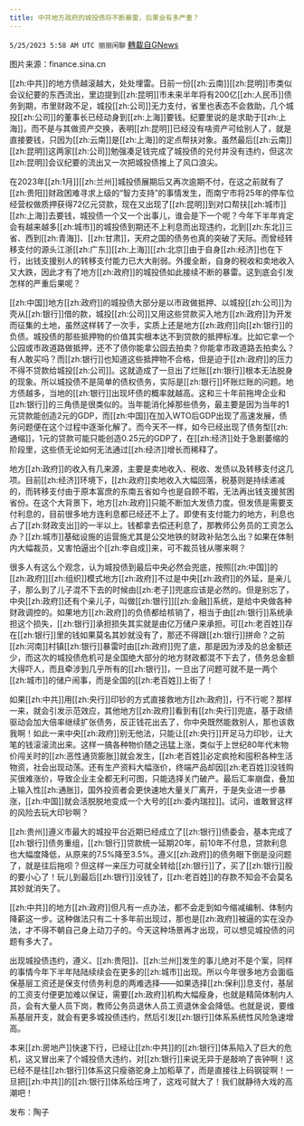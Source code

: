 ```yaml
---
title: 中共地方政府的城投债将不断暴雷，后果会有多严重？
---
```

`5/25/2023 5:58 AM UTC 丽丽闲聊` [轉載自GNews](https://gnews.org/articles/1329446)

图片来源：finance.sina.cn  

[[zh:中共]]的地方债越滚越大，处处埋雷。日前一份[[zh:云南]][[zh:昆明]]市类似会议纪要的东西流出，里边提到[[zh:昆明]]市未来半年将有200亿[[zh:人民币]]债务到期，市里财政不足，城投[[zh:公司]]无力支付，省里也表态不会救助，几个城投[[zh:公司]]的董事长已经动身到[[zh:上海]]要钱。纪要里说的是求助于[[zh:上海]]，而不是与其做资产交换，表明[[zh:昆明]]已经没有啥资产可给别人了，就是直接要钱，只因为[[zh:云南]]是[[zh:上海]]的定点帮扶对象。虽然最后[[zh:云南]][[zh:昆明]]这两家[[zh:公司]]勉强凑足钱完成了城投债的兑付并没有违约，但这次[[zh:昆明]]会议纪要的流出又一次把城投债推上了风口浪尖。  

在2023年[[zh:1月]][[zh:兰州]]城投债展期后又再次逾期不付，在这之前就有了[[zh:贵阳]]财政困难寻求上级的“智力支持”的事情发生，而南宁市将25年的停车位经营权做质押获得72亿元贷款，现在又出现了[[zh:昆明]]到对口帮扶[[zh:城市]][[zh:上海]]去要钱，城投债一个又一个出事儿，谁会是下一个呢？今年下半年肯定会有越来越多[[zh:城市]]的城投债到期还不上利息而出现违约，北到[[zh:东北]]三省、西到[[zh:青海]]、[[zh:甘肃]]，天府之国的债务也真的突破了天际。而曾经转移支付的源头江浙[[zh:广东]][[zh:上海]][[zh:北京]]由于自身[[zh:经济]]也在下行，出钱支援别人的转移支付能力已大大削弱。外援全断，自身的税收和卖地收入又大跌，因此才有了地方[[zh:政府]]的城投债如此接续不断的暴雷。这到底会引发怎样的严重后果呢？  

[[zh:中国]]地方[[zh:政府]]的城投债大部分是以市政做抵押、以城投[[zh:公司]]为壳从[[zh:银行]]借的款，城投[[zh:公司]]又用这些贷款买入地方[[zh:政府]]为开发而征集的土地，虽然这样转了一次手，实质上还是地方[[zh:政府]]向[[zh:银行]]的负债。城投债的那些抵押物的价值其实根本达不到贷款的抵押标准。比如它拿一个公园或市政道路做抵押，还不了债你能拿公园去拍卖？你能拿市政道路去拍卖么？有人敢买吗？而[[zh:银行]]也知道这些抵押物不合格，但是迫于[[zh:政府]]的压力不得不贷款给城投[[zh:公司]]。这就造成了一旦出了烂账[[zh:银行]]根本无法脱身的现象。所以城投债不是简单的债权债务，实际是[[zh:银行]]坏账烂账的问题。地方债越多，当地的[[zh:银行]]出现坏债的概率就越高。这和三十年前拖垮企业和[[zh:银行]]的三角债是很类似的。当年能消化掉那些债务，最主要是因为当年的1元贷款能创造2元的GDP，而[[zh:中国]]在加入WTO后GDP出现了高速发展，债务问题便在这个过程中逐渐化解了。而今天不一样，如今已经出现了债务型[[zh:通缩]]，1元的贷款可能只能创造0.25元的GDP了，在[[zh:经济]]处于急剧萎缩的阶段里，这些债无论如何无法通过[[zh:经济]]增长而稀释了。  

地方[[zh:政府]]的收入有几来源，主要是卖地收入、税收、发债以及转移支付这几项。目前[[zh:经济]]环境下，[[zh:政府]]卖地收入大幅回落，税基则是持续递减的，而转移支付由于原本富庶的东南五省如今也是自顾不暇，无法再出钱支援贫困省份。在这个大背景下，地方[[zh:政府]]只能不断加大发债力度。但发债是需要支付利息的，目前很多地方连利息都已经还不上了。即使有支付能力的地方，利息也占了[[zh:财政支出]]的一半以上。钱都拿去偿还利息了，那教师公务员的工资怎么办？[[zh:城市]]基础设施的运营施尤其是公交地铁的财政补贴怎么出？如果在体制内大幅裁员，又害怕逼出个[[zh:李自成]]来，可不裁员钱从哪来啊？  

很多人有这么个观念，认为城投债到最后中央必然会兜底，按照[[zh:中国]]的[[zh:政府]][[zh:组织]]模式地方[[zh:政府]]不过是中央[[zh:政府]]的外延，是亲儿子，那么到了儿子混不下去的时候由[[zh:老子]]兜底应该是必然的。但是别忘了，中央[[zh:政府]]还有个亲儿子，叫做[[zh:银行]][[zh:金融]]系统，是给中央做各种财政调控的。如果地方[[zh:政府]]的负债都给核销了，相当于由[[zh:银行]]系统承担这个损失，[[zh:银行]]承担损失其实就是由亿万储户来承担。可[[zh:老百姓]]存在[[zh:银行]]里的钱如果莫名其妙就没有了，那还不得跟[[zh:银行]]拼命？之前[[zh:河南]]村镇[[zh:银行]]暴雷时由[[zh:政府]]兜了底，那是因为涉及的总金额还少，而这次的城投债危机可是全国绝大部分的地方财政都混不下去了，债务总金额大得吓人，而且牵涉到几乎所有的[[zh:银行]]，一旦出了问题可就不是一两个[[zh:城市]]的储户闹事，而是全国的[[zh:老百姓]]上街了！  

如果[[zh:中共]]用[[zh:央行]]印钞的方式直接救地方[[zh:政府]]，行不行呢？那样一来，就会引发示范效应，其他地方[[zh:政府]]看到有[[zh:央行]]兜底，基于政绩驱动会加大倍率继续扩张债务，反正钱花出去了，你中央既然能救别人，那也该救我啊！如此一来中央[[zh:政府]]别无他法，只能让[[zh:央行]]开足马力印钞，让大笔的钱滚滚流出来。这样一搞各种物价随之迅猛上涨，类似于上世纪80年代末物价闯关时的[[zh:恶性通货膨胀]]就会发生，[[zh:老百姓]]必定疯抢和囤积各种生活物资，社会出现动荡。还有生产资料大幅涨价，终端产品却因[[zh:老百姓]]没钱购买很难涨价，导致企业主全都无利可图，只能选择关门破产。最后汇率崩盘，叠加上输入性[[zh:通胀]]，国外投资者会更快速地大量关厂离开，于是失业进一步暴涨，[[zh:中国]]就会活脱脱地变成一个大号的[[zh:委内瑞拉]]。试问，谁敢冒这样的风险去玩大印钞啊？  

[[zh:贵州]]遵义市最大的城投平台近期已经成立了[[zh:银行]]债委会，基本完成了[[zh:银行]]债务重组，[[zh:银行]]贷款统一延期20年，前10年不付息，贷款利息也大幅度降低，从原来的7.5%降至3.5%。遵义[[zh:政府]]的债务眼下倒是没问题了，就是往后拖呗？但这样一来压力可就全转给[[zh:银行]]了，买了[[zh:银行]]股的要小心了！玩儿到最后[[zh:银行]]没钱了，[[zh:老百姓]]的存款不知会不会莫名其妙就消失了。  

[[zh:中共]]的地方[[zh:政府]]但凡有一点办法，都不会走到如今缩减编制、体制内降薪这一步。这种做法只有二十多年前出现过，那也是[[zh:政府]]被逼的实在没办法，才不得不朝自己身上动刀子的。今天这种场景再才出现，可以想见城投债的问题有多大了。  

出现城投债违约，遵义、[[zh:贵阳]]、[[zh:兰州]]发生的事儿绝对不是个案，同样的事情今年下半年陆陆续续会在更多的[[zh:城市]]出现。所以今年很多地方会面临保基层工资还是保支付债务利息的两难选择——如果选择[[zh:保利]]息支付，基层的工资支付便更加难以保证，需要[[zh:政府]]机构大幅瘦身，也就是精简体制内人员，会有大量人员下岗，教师公务员退休人员工资退休金会降低。也就是说，要维系基层开支，就会有更多城投债违约，然后引发[[zh:银行]]体系系统性风险急速增高。  

本来[[zh:房地产]]快速下行，已经让[[zh:中共]]的[[zh:银行]]体系陷入了巨大的危机，这又冒出来了个城投债大违约，对[[zh:银行]]来说无异于是敲响了丧钟啊！这已经不是往[[zh:银行]]体系这只瘦骆驼身上加稻草了，而是直接往上码钢锭啊！一旦把[[zh:中共]]的[[zh:银行]]体系给压垮了，这戏可就大了！我们就静待大戏的高潮吧！  

发布：陶子



